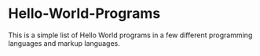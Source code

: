# Hello-World-Programs

This is a simple list of Hello World programs in a few different programming languages and markup languages.

